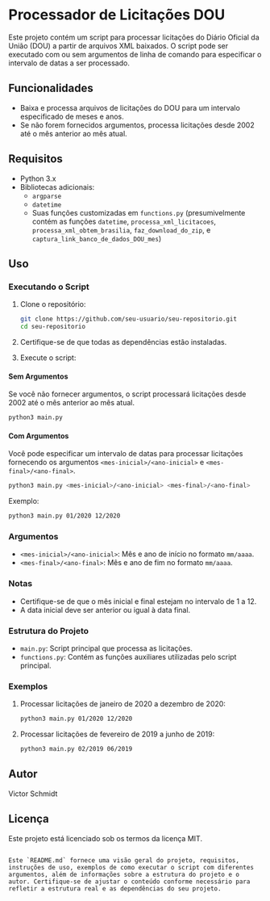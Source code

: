 
# Processador de Licitações DOU

Este projeto contém um script para processar licitações do Diário Oficial da União (DOU) a partir de arquivos XML baixados. O script pode ser executado com ou sem argumentos de linha de comando para especificar o intervalo de datas a ser processado.

## Funcionalidades

- Baixa e processa arquivos de licitações do DOU para um intervalo especificado de meses e anos.
- Se não forem fornecidos argumentos, processa licitações desde 2002 até o mês anterior ao mês atual.

## Requisitos

- Python 3.x
- Bibliotecas adicionais:
  - `argparse`
  - `datetime`
  - Suas funções customizadas em `functions.py` (presumivelmente contém as funções `datetime`, `processa_xml_licitacoes`, `processa_xml_obtem_brasilia`, `faz_download_do_zip`, e `captura_link_banco_de_dados_DOU_mes`)

## Uso

### Executando o Script

1. Clone o repositório:
    ```sh
    git clone https://github.com/seu-usuario/seu-repositorio.git
    cd seu-repositorio
    ```

2. Certifique-se de que todas as dependências estão instaladas.

3. Execute o script:

#### Sem Argumentos

Se você não fornecer argumentos, o script processará licitações desde 2002 até o mês anterior ao mês atual.

```sh
python3 main.py
```

#### Com Argumentos

Você pode especificar um intervalo de datas para processar licitações fornecendo os argumentos `<mes-inicial>/<ano-inicial>` e `<mes-final>/<ano-final>`.

```sh
python3 main.py <mes-inicial>/<ano-inicial> <mes-final>/<ano-final>
```

Exemplo:

```sh
python3 main.py 01/2020 12/2020
```

### Argumentos

- `<mes-inicial>/<ano-inicial>`: Mês e ano de início no formato `mm/aaaa`.
- `<mes-final>/<ano-final>`: Mês e ano de fim no formato `mm/aaaa`.

### Notas

- Certifique-se de que o mês inicial e final estejam no intervalo de 1 a 12.
- A data inicial deve ser anterior ou igual à data final.

### Estrutura do Projeto

- `main.py`: Script principal que processa as licitações.
- `functions.py`: Contém as funções auxiliares utilizadas pelo script principal.

### Exemplos

1. Processar licitações de janeiro de 2020 a dezembro de 2020:
    ```sh
    python3 main.py 01/2020 12/2020
    ```

2. Processar licitações de fevereiro de 2019 a junho de 2019:
    ```sh
    python3 main.py 02/2019 06/2019
    ```

## Autor

Victor Schmidt

## Licença

Este projeto está licenciado sob os termos da licença MIT.
```

Este `README.md` fornece uma visão geral do projeto, requisitos, instruções de uso, exemplos de como executar o script com diferentes argumentos, além de informações sobre a estrutura do projeto e o autor. Certifique-se de ajustar o conteúdo conforme necessário para refletir a estrutura real e as dependências do seu projeto.

